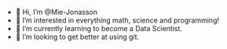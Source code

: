 - 👋 Hi, I’m @Mie-Jonasson
- 👀 I’m interested in everything math, science and programming!
- 🌱 I’m currently learning to become a Data Scientist.
- 💞️ I’m looking to get better at using git.

<!---
Mie-Jonasson/Mie-Jonasson is a ✨ special ✨ repository because its `README.md` (this file) appears on your GitHub profile.
You can click the Preview link to take a look at your changes.
--->

